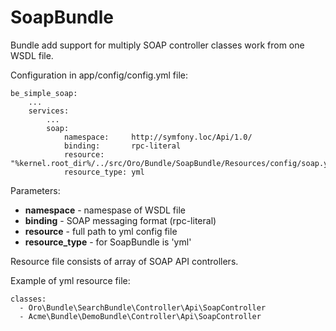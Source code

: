 SoapBundle
==========

Bundle add support for multiply SOAP controller classes work from one WSDL file.

Configuration in app/config/config.yml file:

    be_simple_soap:
        ...
        services:
            ...
            soap:
                namespace:     http://symfony.loc/Api/1.0/
                binding:       rpc-literal
                resource:      "%kernel.root_dir%/../src/Oro/Bundle/SoapBundle/Resources/config/soap.yml"
                resource_type: yml

Parameters:

 - **namespace** - namespase of WSDL file
 - **binding** - SOAP messaging format (rpc-literal)
 - **resource** - full path to yml config file
 - **resource_type** - for SoapBundle is 'yml'

Resource file consists of array of SOAP API controllers.

Example of yml resource file:

    classes:
      - Oro\Bundle\SearchBundle\Controller\Api\SoapController
      - Acme\Bundle\DemoBundle\Controller\Api\SoapController
